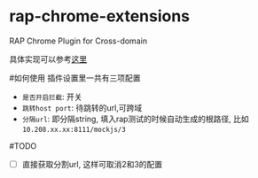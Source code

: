 # rap-chrome-extensions
RAP Chrome Plugin for Cross-domain


具体实现可以参考[这里](http://blog.loujiwei.cn/2016/12/07/%E7%BD%91%E9%A1%B5%E5%89%8D%E7%AB%AF/2016-12-07-%20Chrome%E6%8F%92%E4%BB%B6%E7%BC%96%E5%86%99--Rap%E8%B7%A8%E5%9F%9F%E6%8F%92%E4%BB%B6/)

#如何使用
插件设置里一共有三项配置

- `是否开启拦截`: 开关
- `跳转host port`: 待跳转的url,可跨域
- `分隔url`: 即分隔string, 填入rap测试的时候自动生成的根路径, 比如`10.208.xx.xx:8111/mockjs/3`

#TODO

- [ ] 直接获取分割url, 这样可取消2和3的配置
